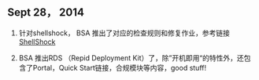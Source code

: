 ## Sept 28， 2014

1. 针对shellshock， BSA 推出了对应的检查规则和修复作业，参考链接[ShellShock](https://communities.bmc.com/docs/DOC-33146)

2. BSA 推出RDS （Repid Deployment Kit）了，除”开机即用“的特性外，还包含了Portal，Quick Start链接，合规模块等内容，good stuff!





